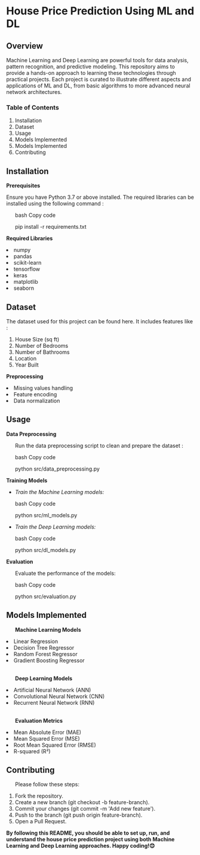 <h1>House Price Prediction Using ML and DL</h1>
<h2><b>Overview</b></h2>

<p>
  Machine Learning and Deep Learning are powerful tools for data analysis, pattern recognition, and predictive modeling. This repository aims to provide a hands-on approach to learning these technologies through practical projects. Each project is curated to illustrate different aspects and applications of ML and DL, from basic algorithms to more advanced neural network architectures.
</p>

<h3>Table of Contents</h3>
<ol>
<li>Installation</li>
<li>Dataset</li>

<li>Usage</li>
<li>Models Implemented</li>
<li>
  Models Implemented
</li>
<li>Contributing</li>

</ol>

<h2>Installation</h2>
<b><p>Prerequisites</p></b>
<p>Ensure you have Python 3.7 or above installed. The required libraries can be installed using the following command : </p>
<ul>bash Copy code</ul>
<ul>pip install -r requirements.txt</ul>
<p><b>Required Libraries</b></p>
<li>numpy</li>
<li>pandas</li>
<li>scikit-learn</li>
<li>tensorflow</li>
<li>keras</li>
<li>matplotlib</li>
<li>seaborn</li>
<h2>Dataset</h2>
<p>The dataset used for this project can be found here. It includes features like : </p>
<ol type="1">
<li>House Size (sq ft)</li>
<li>Number of Bedrooms</li>
<li>Number of Bathrooms</li>
<li>Location</li>
<li>Year Built</li>
</ol>

<b>Preprocessing</b>
<li>Missing values handling</li>
<li>Feature encoding</li>
<li>Data normalization</li>

<h2>Usage</h2>
<p><b>Data Preprocessing</b></p>
<ul>Run the data preprocessing script to clean and prepare the dataset : </ul>
<ul>bash
Copy code</ul>
<ul>python src/data_preprocessing.py</ul>
<p><b>Training Models</b></p>
<ul><i><li>Train the Machine Learning models:</li></i></ul>
<ul>bash Copy code</ul>
<ul>python src/ml_models.py</ul>
<ul><i><li>Train the Deep Learning models:</li></i></ul>

<ul>bash
Copy code</ul>
<ul>python src/dl_models.py</ul>
<p><b>Evaluation</b></p>
<ul>Evaluate the performance of the models:</ul>
<ul>bash
Copy code</ul>
<ul>python src/evaluation.py</ul>
<h2>Models Implemented</h2>
<ul><b>Machine Learning Models</b></ul>
<li>Linear Regression</li>
<li>Decision Tree Regressor</li>
<li>Random Forest Regressor</li>
<li>Gradient Boosting Regressor</li></br>
<ul><b>Deep Learning Models</b></ul>
<li>Artificial Neural Network (ANN)</li>
<li>Convolutional Neural Network (CNN)</li>
<li>Recurrent Neural Network (RNN)</li> </br>
<ul><b>Evaluation Metrics</b></ul>
<li>Mean Absolute Error (MAE)</li>
<li>Mean Squared Error (MSE)</li>
<li>Root Mean Squared Error (RMSE)</li>
<li>R-squared (R²)</li> 


<h2>Contributing</h2>
<ul>Please follow these steps:</ul>
<ol type = "1">
<li>Fork the repository.</li>  
<li>Create a new branch (git checkout -b feature-branch).</li>
<li>Commit your changes (git commit -m 'Add new feature').</li>
<li>Push to the branch (git push origin feature-branch).</li>
<li>Open a Pull Request.</li>
</ol>


**By following this README, you should be able to set up, run, and understand the house price prediction project using both Machine Learning and Deep Learning approaches. Happy coding!😊**

